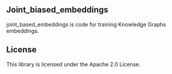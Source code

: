 ## Joint_biased_embeddings

joint_based_embeddings is code for training Knowledge Graphs embeddings.

## License

This library is licensed under the Apache 2.0 License. 
